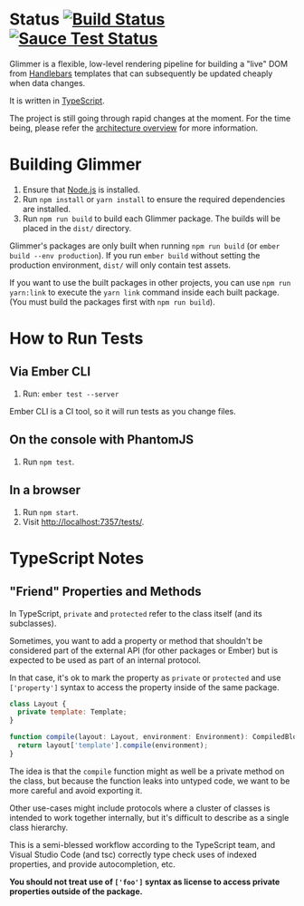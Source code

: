 # Status [![Build Status](https://travis-ci.org/glimmerjs/glimmer-vm.svg?branch=master)](https://travis-ci.org/glimmerjs/glimmer-vm) [![Sauce Test Status](https://saucelabs.com/buildstatus/htmlbars-ci)](https://saucelabs.com/u/htmlbars-ci)

Glimmer is a flexible, low-level rendering pipeline for building a "live" DOM
from [Handlebars][handlebars] templates that can subsequently be updated cheaply
when data changes.

It is written in [TypeScript][typescript].

The project is still going through rapid changes at the moment. For the time
being, please refer the [architecture overview][guides] for more information.

# Building Glimmer

1. Ensure that [Node.js](http://nodejs.org/) is installed.
2. Run `npm install` or `yarn install` to ensure the required dependencies are installed.
3. Run `npm run build` to build each Glimmer package. The builds will be placed in the `dist/` directory.

Glimmer's packages are only built when running `npm run build` (or `ember build --env production`).
If you run `ember build` without setting the production environment, `dist/`
will only contain test assets.

If you want to use the built packages in other projects, you can use `npm run
yarn:link` to execute the `yarn link` command inside each built package. (You
must build the packages first with `npm run build`).

# How to Run Tests

## Via Ember CLI

1. Run: `ember test --server`

Ember CLI is a CI tool, so it will run tests as you change files.

## On the console with PhantomJS

1. Run `npm test`.

## In a browser

1. Run `npm start`.
2. Visit <http://localhost:7357/tests/>.

# TypeScript Notes

## "Friend" Properties and Methods

In TypeScript, `private` and `protected` refer to the class itself
(and its subclasses).

Sometimes, you want to add a property or method that shouldn't be
considered part of the external API (for other packages or Ember)
but is expected to be used as part of an internal protocol.

In that case, it's ok to mark the property as `private` or
`protected` and use `['property']` syntax to access the property
inside of the same package.

```js
class Layout {
  private template: Template;
}

function compile(layout: Layout, environment: Environment): CompiledBlock {
  return layout['template'].compile(environment);
}
```

The idea is that the `compile` function might as well be a private method
on the class, but because the function leaks into untyped code, we want
to be more careful and avoid exporting it.

Other use-cases might include protocols where a cluster of classes is
intended to work together internally, but it's difficult to describe
as a single class hierarchy.

This is a semi-blessed workflow according to the TypeScript team, and
Visual Studio Code (and tsc) correctly type check uses of indexed
properties, and provide autocompletion, etc.

**You should not treat use of `['foo']` syntax as license to access
private properties outside of the package.**

[handlebars]: http://handlebarsjs.com
[typescript]: http://www.typescriptlang.org
[guides]: ./guides/01-introduction.md
